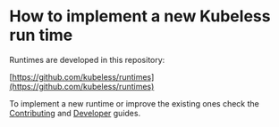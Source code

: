 # How to implement a new Kubeless run time

Runtimes are developed in this repository:

[https://github.com/kubeless/runtimes](https://github.com/kubeless/runtimes)

To implement a new runtime or improve the existing ones check the [Contributing](https://github.com/kubeless/runtimes/blob/master/CONTRIBUTING.md) and [Developer](https://github.com/kubeless/runtimes/blob/master/DEVELOPER_GUIDE.md) guides.
